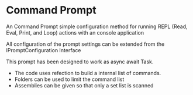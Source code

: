 # Command Prompt
An Command Prompt simple configuration method for running REPL (Read, Eval, Print, and Loop) actions with an console application

All configuration of the prompt settings can be extended from the IPromptConfiguration Interface

This prompt has been designed to work as async await Task. 

- The code uses refection to build a internal list of commands.
- Folders can be used to limit the command list
- Assemblies can be given so that only a set list is scanned 

​	